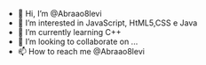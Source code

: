 - 👋 Hi, I’m @Abraao8levi
- 👀 I’m interested in JavaScript, HtML5,CSS e Java 
- 🌱 I’m currently learning C++ 
- 💞️ I’m looking to collaborate on ...
- 📫 How to reach me @Abraao8levi 

<!---
Abraao8levi/Abraao8levi is a ✨ special ✨ repository because its `README.md` (this file) appears on your GitHub profile.
You can click the Preview link to take a look at your changes.
--->
